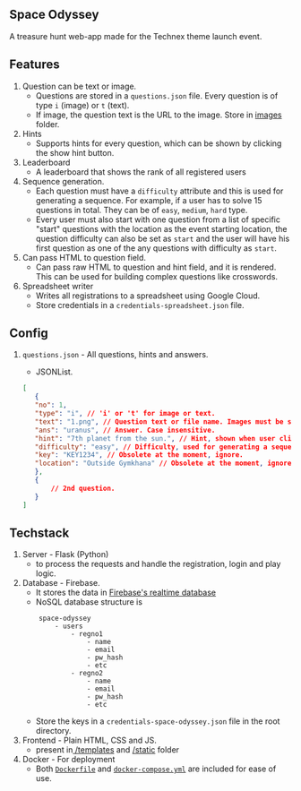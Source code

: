 ## Space Odyssey

A treasure hunt web-app made for the Technex theme launch event.

## Features

1. Question can be text or image.
    - Questions are stored in a `questions.json` file. Every question is of type `i` (image) or `t` (text).
    - If image, the question text is the URL to the image. Store in [images](static/images/questions) folder.
2. Hints
    - Supports hints for every question, which can be shown by clicking the show hint button.
3. Leaderboard
    - A leaderboard that shows the rank of all registered users
4. Sequence generation.
    - Each question must have a `difficulty` attribute and this is used for generating a sequence. For example, if a user has to solve 15 questions in total. They can be of `easy`, `medium`, `hard` type.
    - Every user must also start with one question from a list of specific "start" questions with the location as the event starting location, the question difficulty can also be set as `start` and the user will have his first question as one of the any questions with difficulty as `start`.
5. Can pass HTML to question field.
    - Can pass raw HTML to question and hint field, and it is rendered. This can be used for building complex questions like crosswords.
6. Spreadsheet writer
    - Writes all registrations to a spreadsheet using Google Cloud.
    - Store credentials in a `credentials-spreadsheet.json` file.

## Config

1. `questions.json` - All questions, hints and answers.

    - JSONList.

    ```JSON
    [
       {
       "no": 1,
       "type": "i", // 'i' or 't' for image or text.
       "text": "1.png", // Question text or file name. Images must be stored in /static/images folder.
       "ans": "uranus", // Answer. Case insensitive.
       "hint": "7th planet from the sun.", // Hint, shown when user clicks show hint button on the play site
       "difficulty": "easy", // Difficulty, used for generating a sequence of questions for every user, i.e solve easy questions first and then medium and then hard, etc.
       "key": "KEY1234", // Obsolete at the moment, ignore.
       "location": "Outside Gymkhana" // Obsolete at the moment, ignore.
       },
       {
           // 2nd question.
       }
    ]
    ```

## Techstack

1. Server - Flask (Python)
    - to process the requests and handle the registration, login and play logic.
2. Database - Firebase.
    - It stores the data in [Firebase's realtime database](https://firebase.google.com/products/realtime-database)
    - NoSQL database structure is
    ```
        space-odyssey
            - users
                - regno1
                    - name
                    - email
                    - pw_hash
                    - etc
                - regno2
                    - name
                    - email
                    - pw_hash
                    - etc
    ```
    - Store the keys in a `credentials-space-odyssey.json` file in the root directory.
3. Frontend - Plain HTML, CSS and JS.
    - present in[ /templates](/templates/) and [/static](/static/) folder
4. Docker - For deployment
    - Both [`Dockerfile`](Dockerfile) and [`docker-compose.yml`](docker-compose.yml) are included for ease of use.
